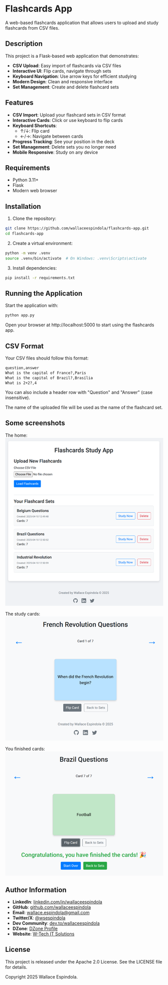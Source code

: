 # Flashcards App

A web-based flashcards application that allows users to upload and study flashcards from CSV files.

## Description

This project is a Flask-based web application that demonstrates:

- **CSV Upload**: Easy import of flashcards via CSV files
- **Interactive UI**: Flip cards, navigate through sets
- **Keyboard Navigation**: Use arrow keys for efficient studying
- **Modern Design**: Clean and responsive interface
- **Set Management**: Create and delete flashcard sets

## Features

- **CSV Import**: Upload your flashcard sets in CSV format
- **Interactive Cards**: Click or use keyboard to flip cards
- **Keyboard Shortcuts**:
  - ↑/↓: Flip card
  - ←/→: Navigate between cards
- **Progress Tracking**: See your position in the deck
- **Set Management**: Delete sets you no longer need
- **Mobile Responsive**: Study on any device

## Requirements

- Python 3.11+
- Flask
- Modern web browser

## Installation

1. Clone the repository:
```bash
git clone https://github.com/wallaceespindola/flashcards-app.git
cd flashcards-app
```

2. Create a virtual environment:
```bash
python -m venv .venv
source .venv/bin/activate  # On Windows: .venv\Scripts\activate
```

3. Install dependencies:
```bash
pip install -r requirements.txt
```

## Running the Application

Start the application with:

```bash
python app.py
```

Open your browser at http://localhost:5000 to start using the flashcards app.

## CSV Format

Your CSV files should follow this format:
```csv
question,answer
What is the capital of France?,Paris
What is the capital of Brazil?,Brasília
What is 2+2?,4
```

You can also include a header row with "Question" and "Answer" (case insensitive).

The name of the uploaded file will be used as the name of the flashcard set.

## Some screenshots

The home:
![The home](/resources/img-home-page.png)

The study cards:
![The study cards](/resources/img-study-cards.png)

You finished cards:
![You finished cards](/resources/img-cards-finished.png)

## Author Information

- **LinkedIn**: [linkedin.com/in/wallaceespindola](https://linkedin.com/in/wallaceespindola/)
- **GitHub**: [github.com/wallaceespindola](https://github.com/wallaceespindola)
- **Email**: wallace.espindola@gmail.com
- **Twitter/X**: [@wsespindola](https://twitter.com/wsespindola)
- **Dev Community**: [dev.to/wallaceespindola](https://dev.to/wallaceespindola)
- **DZone**: [DZone Profile](https://dzone.com/users/1254611/wallacese.html)
- **Website**: [W-Tech IT Solutions](https://www.wtechitsolutions.com/)

## License

This project is released under the Apache 2.0 License.
See the LICENSE file for details.

Copyright 2025 Wallace Espindola.
